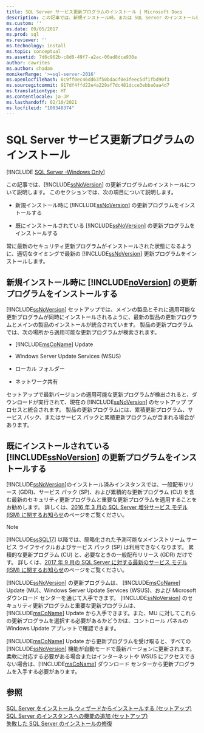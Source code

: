 ```yaml
---
title: SQL Server サービス更新プログラムのインストール | Microsoft Docs
description: この記事では、新規インストール時、または SQL Server のインストール後に、SQL Server の更新プログラムをインストールする方法について説明します。
ms.custom: ''
ms.date: 09/05/2017
ms.prod: sql
ms.reviewer: ''
ms.technology: install
ms.topic: conceptual
ms.assetid: 7d6c962b-c8d0-49f7-a2ac-00ad8dca930a
author: cawrites
ms.author: chadam
monikerRange: '>=sql-server-2016'
ms.openlocfilehash: 6c9ff0ec46dd63f50bdacf0e3feec5df1fbd90f3
ms.sourcegitcommit: 917df4ffd22e4a229af7dc481dcce3ebba0aa4d7
ms.translationtype: HT
ms.contentlocale: ja-JP
ms.lasthandoff: 02/10/2021
ms.locfileid: "100348374"
---
```

# <a name="install-sql-server-servicing-updates"></a>SQL Server サービス更新プログラムのインストール

[!INCLUDE [SQL Server -Windows Only](../../includes/applies-to-version/sql-windows-only.md)]

この記事では、[!INCLUDE[ssNoVersion](../../includes/ssNoVersion-md.md)] の更新プログラムのインストールについて説明します。 このセクションでは、次の項目について説明します。
  
- 新規インストール時に [!INCLUDE[ssNoVersion](../../includes/ssNoVersion-md.md)] の更新プログラムをインストールする  
  
- 既にインストールされている [!INCLUDE[ssNoVersion](../../includes/ssNoVersion-md.md)] の更新プログラムをインストールする  
  
常に最新のセキュリティ更新プログラムがインストールされた状態になるように、適切なタイミングで最新の [!INCLUDE[ssNoVersion](../../includes/ssnoversion-md.md)] 更新プログラムをインストールします。  
  
## <a name="installing-updates-for-noversion-during-a-new-installation"></a>新規インストール時に [!INCLUDE[noVersion](../../includes/ssNoVersion-md.md)] の更新プログラムをインストールする  
[!INCLUDE[ssNoVersion](../../includes/ssnoversion-md.md)] セットアップでは、メインの製品とそれに適用可能な更新プログラムが同時にインストールされるように、最新の製品の更新プログラムとメインの製品のインストールが統合されています。 製品の更新プログラムでは、次の場所から適用可能な更新プログラムが検索されます。  
  
- [!INCLUDE[msCoName](../../includes/msconame-md.md)] Update  
  
- Windows Server Update Services (WSUS)  
  
- ローカル フォルダー  
  
- ネットワーク共有  
  
セットアップで最新バージョンの適用可能な更新プログラムが検出されると、ダウンロードが実行されて、現在の [!INCLUDE[ssNoVersion](../../includes/ssnoversion-md.md)] のセットアップ プロセスと統合されます。 製品の更新プログラムには、累積更新プログラム、サービス パック、またはサービス パックと累積更新プログラムが含まれる場合があります。  
  
## <a name="installing-updates-for-ssnoversion-after-it-has-already-been-installed"></a>既にインストールされている [!INCLUDE[ssNoVersion](../../includes/ssNoVersion-md.md)] の更新プログラムをインストールする  
[!INCLUDE[ssNoVersion](../../includes/ssNoVersion-md.md)]のインストール済みインスタンスでは、一般配布リリース (GDR)、サービス パック (SP)、および累積的な更新プログラム (CU) を含む最新のセキュリティ更新プログラムと重要な更新プログラムを適用することをお勧めします。 詳しくは、[2016 年 3 月の SQL Server 増分サービス モデル (ISM) に関するお知らせ](/archive/blogs/sqlreleaseservices/announcing-updates-to-the-sql-server-incremental-servicing-model-ism)のページをご覧ください。

> [!NOTE]
> [!INCLUDE[ssSQL17](../../includes/sssql17-md.md)] 以降では、簡略化された予測可能なメインストリーム サービス ライフサイクルおよびサービス パック (SP) は利用できなくなります。 累積的な更新プログラム (CU) と、必要なときの一般配布リリース (GDR) だけです。
> 詳しくは、[2017 年 9 月の SQL Server に対する最新のサービス モデル (ISM) に関するお知らせ](/archive/blogs/sqlreleaseservices/announcing-the-modern-servicing-model-for-sql-server)のページをご覧ください。
  
[!INCLUDE[ssNoVersion](../../includes/ssnoversion-md.md)] の更新プログラムは、 [!INCLUDE[msCoName](../../includes/msconame-md.md)] Update (MU)、Windows Server Update Services (WSUS)、および Microsoft ダウンロード センターを通じて入手できます。 [!INCLUDE[ssNoVersion](../../includes/ssnoversion-md.md)] のセキュリティ更新プログラムと重要な更新プログラムは、 [!INCLUDE[msCoName](../../includes/msconame-md.md)] Update から入手できます。また、MU に対してこれらの更新プログラムを選択する必要があるかどうかは、コントロール パネルの Windows Update アプレットで確認できます。  
  
[!INCLUDE[msCoName](../../includes/msconame-md.md)] Update から更新プログラムを受け取ると、すべての [!INCLUDE[ssNoVersion](../../includes/ssnoversion-md.md)] 機能が自動モードで最新バージョンに更新されます。 柔軟に対応する必要がある場合またはインターネットや WSUS にアクセスできない場合は、[!INCLUDE[msCoName](../../includes/msconame-md.md)] ダウンロード センターから更新プログラムを入手する必要があります。  
  
## <a name="see-also"></a>参照  
[SQL Server をインストール ウィザードからインストールする &#40;セットアップ&#41;](../../database-engine/install-windows/install-sql-server-from-the-installation-wizard-setup.md)        
[SQL Server のインスタンスへの機能の追加 (セットアップ)](./add-features-to-an-instance-of-sql-server-setup.md)         
[失敗した SQL Server のインストールの修復](../../database-engine/install-windows/repair-a-failed-sql-server-installation.md)